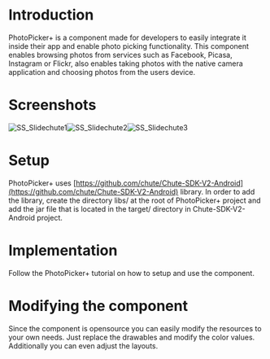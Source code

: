 Introduction
====

PhotoPicker+ is a component made for developers to easily integrate it inside their app and enable photo picking functionality. This component enables browsing photos from services such as Facebook, Picasa, Instagram or Flickr, also enables taking photos with the native camera application and choosing photos from the users device.


Screenshots
====

![SS_Slidechute1](https://github.com/chute/photo-picker-plus/raw/master/Android/ChutePhotoPicker+/screenshots/SS_Slidechute1.png)![SS_Slidechute2](https://github.com/chute/photo-picker-plus/raw/master/Android/ChutePhotoPicker+/screenshots/SS_Slidechute2.png)![SS_Slidechute3](https://github.com/chute/photo-picker-plus/raw/master/Android/ChutePhotoPicker+/screenshots/SS_Slidechute3.png)

Setup
====

PhotoPicker+ uses [https://github.com/chute/Chute-SDK-V2-Android](https://github.com/chute/Chute-SDK-V2-Android) library. In order to add the library, create the directory libs/ at the root of PhotoPicker+ project and add the jar file that is located in the target/ directory in Chute-SDK-V2-Android project.

Implementation
====

Follow the PhotoPicker+ tutorial on how to setup and use the component.

Modifying the component
====

Since the component is opensource you can easily modify the resources to your own needs. Just replace the drawables and modify the color values. Additionally you can even adjust the layouts.
